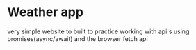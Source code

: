 # Weather app

very simple website to built to practice working with api's using promises(async/await) and the browser fetch api
